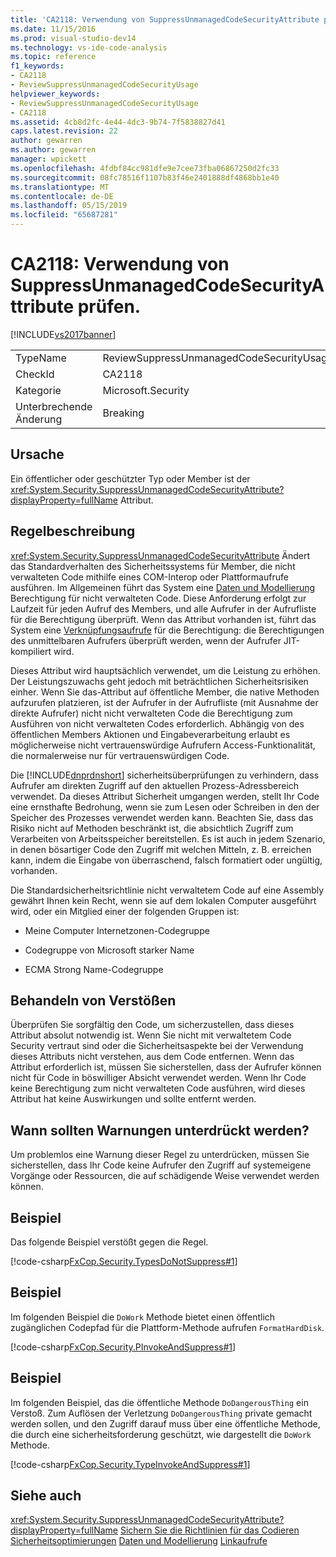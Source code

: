 ```yaml
---
title: 'CA2118: Verwendung von SuppressUnmanagedCodeSecurityAttribute prüfen | Microsoft-Dokumentation'
ms.date: 11/15/2016
ms.prod: visual-studio-dev14
ms.technology: vs-ide-code-analysis
ms.topic: reference
f1_keywords:
- CA2118
- ReviewSuppressUnmanagedCodeSecurityUsage
helpviewer_keywords:
- ReviewSuppressUnmanagedCodeSecurityUsage
- CA2118
ms.assetid: 4cb8d2fc-4e44-4dc3-9b74-7f5838827d41
caps.latest.revision: 22
author: gewarren
ms.author: gewarren
manager: wpickett
ms.openlocfilehash: 4fdbf84cc981dfe9e7cee73fba06867250d2fc33
ms.sourcegitcommit: 08fc78516f1107b83f46e2401888df4868bb1e40
ms.translationtype: MT
ms.contentlocale: de-DE
ms.lasthandoff: 05/15/2019
ms.locfileid: "65687281"
---
```

# <a name="ca2118-review-suppressunmanagedcodesecurityattribute-usage"></a>CA2118: Verwendung von SuppressUnmanagedCodeSecurityAttribute prüfen.
[!INCLUDE[vs2017banner](../includes/vs2017banner.md)]

|||
|-|-|
|TypeName|ReviewSuppressUnmanagedCodeSecurityUsage|
|CheckId|CA2118|
|Kategorie|Microsoft.Security|
|Unterbrechende Änderung|Breaking|

## <a name="cause"></a>Ursache
 Ein öffentlicher oder geschützter Typ oder Member ist der <xref:System.Security.SuppressUnmanagedCodeSecurityAttribute?displayProperty=fullName> Attribut.

## <a name="rule-description"></a>Regelbeschreibung
 <xref:System.Security.SuppressUnmanagedCodeSecurityAttribute> Ändert das Standardverhalten des Sicherheitssystems für Member, die nicht verwalteten Code mithilfe eines COM-Interop oder Plattformaufrufe ausführen. Im Allgemeinen führt das System eine [Daten und Modellierung](https://msdn.microsoft.com/library/8c37635d-e2c1-4b64-a258-61d9e87405e6) Berechtigung für nicht verwalteten Code. Diese Anforderung erfolgt zur Laufzeit für jeden Aufruf des Members, und alle Aufrufer in der Aufrufliste für die Berechtigung überprüft. Wenn das Attribut vorhanden ist, führt das System eine [Verknüpfungsaufrufe](https://msdn.microsoft.com/library/a33fd5f9-2de9-4653-a4f0-d9df25082c4d) für die Berechtigung: die Berechtigungen des unmittelbaren Aufrufers überprüft werden, wenn der Aufrufer JIT-kompiliert wird.

 Dieses Attribut wird hauptsächlich verwendet, um die Leistung zu erhöhen. Der Leistungszuwachs geht jedoch mit beträchtlichen Sicherheitsrisiken einher. Wenn Sie das-Attribut auf öffentliche Member, die native Methoden aufzurufen platzieren, ist der Aufrufer in der Aufrufliste (mit Ausnahme der direkte Aufrufer) nicht nicht verwalteten Code die Berechtigung zum Ausführen von nicht verwalteten Codes erforderlich. Abhängig von des öffentlichen Members Aktionen und Eingabeverarbeitung erlaubt es möglicherweise nicht vertrauenswürdige Aufrufern Access-Funktionalität, die normalerweise nur für vertrauenswürdigen Code.

 Die [!INCLUDE[dnprdnshort](../includes/dnprdnshort-md.md)] sicherheitsüberprüfungen zu verhindern, dass Aufrufer am direkten Zugriff auf den aktuellen Prozess-Adressbereich verwendet. Da dieses Attribut Sicherheit umgangen werden, stellt Ihr Code eine ernsthafte Bedrohung, wenn sie zum Lesen oder Schreiben in den der Speicher des Prozesses verwendet werden kann. Beachten Sie, dass das Risiko nicht auf Methoden beschränkt ist, die absichtlich Zugriff zum Verarbeiten von Arbeitsspeicher bereitstellen. Es ist auch in jedem Szenario, in denen bösartiger Code den Zugriff mit welchen Mitteln, z. B. erreichen kann, indem die Eingabe von überraschend, falsch formatiert oder ungültig, vorhanden.

 Die Standardsicherheitsrichtlinie nicht verwaltetem Code auf eine Assembly gewährt Ihnen kein Recht, wenn sie auf dem lokalen Computer ausgeführt wird, oder ein Mitglied einer der folgenden Gruppen ist:

- Meine Computer Internetzonen-Codegruppe

- Codegruppe von Microsoft starker Name

- ECMA Strong Name-Codegruppe

## <a name="how-to-fix-violations"></a>Behandeln von Verstößen
 Überprüfen Sie sorgfältig den Code, um sicherzustellen, dass dieses Attribut absolut notwendig ist. Wenn Sie nicht mit verwaltetem Code Security vertraut sind oder die Sicherheitsaspekte bei der Verwendung dieses Attributs nicht verstehen, aus dem Code entfernen. Wenn das Attribut erforderlich ist, müssen Sie sicherstellen, dass der Aufrufer können nicht für Code in böswilliger Absicht verwendet werden. Wenn Ihr Code keine Berechtigung zum nicht verwalteten Code ausführen, wird dieses Attribut hat keine Auswirkungen und sollte entfernt werden.

## <a name="when-to-suppress-warnings"></a>Wann sollten Warnungen unterdrückt werden?
 Um problemlos eine Warnung dieser Regel zu unterdrücken, müssen Sie sicherstellen, dass Ihr Code keine Aufrufer den Zugriff auf systemeigene Vorgänge oder Ressourcen, die auf schädigende Weise verwendet werden können.

## <a name="example"></a>Beispiel
 Das folgende Beispiel verstößt gegen die Regel.

 [!code-csharp[FxCop.Security.TypesDoNotSuppress#1](../snippets/csharp/VS_Snippets_CodeAnalysis/FxCop.Security.TypesDoNotSuppress/cs/FxCop.Security.TypesDoNotSuppress.cs#1)]

## <a name="example"></a>Beispiel
 Im folgenden Beispiel die `DoWork` Methode bietet einen öffentlich zugänglichen Codepfad für die Plattform-Methode aufrufen `FormatHardDisk`.

 [!code-csharp[FxCop.Security.PInvokeAndSuppress#1](../snippets/csharp/VS_Snippets_CodeAnalysis/FxCop.Security.PInvokeAndSuppress/cs/FxCop.Security.PInvokeAndSuppress.cs#1)]

## <a name="example"></a>Beispiel
 Im folgenden Beispiel, das die öffentliche Methode `DoDangerousThing` ein Verstoß. Zum Auflösen der Verletzung `DoDangerousThing` private gemacht werden sollen, und den Zugriff darauf muss über eine öffentliche Methode, die durch eine sicherheitsforderung geschützt, wie dargestellt die `DoWork` Methode.

 [!code-csharp[FxCop.Security.TypeInvokeAndSuppress#1](../snippets/csharp/VS_Snippets_CodeAnalysis/FxCop.Security.TypeInvokeAndSuppress/cs/FxCop.Security.TypeInvokeAndSuppress.cs#1)]

## <a name="see-also"></a>Siehe auch
 <xref:System.Security.SuppressUnmanagedCodeSecurityAttribute?displayProperty=fullName> [Sichern Sie die Richtlinien für das Codieren](https://msdn.microsoft.com/library/4f882d94-262b-4494-b0a6-ba9ba1f5f177) [Sicherheitsoptimierungen](https://msdn.microsoft.com/cf255069-d85d-4de3-914a-e4625215a7c0) [Daten und Modellierung](https://msdn.microsoft.com/library/8c37635d-e2c1-4b64-a258-61d9e87405e6) [Linkaufrufe](https://msdn.microsoft.com/library/a33fd5f9-2de9-4653-a4f0-d9df25082c4d)

